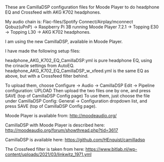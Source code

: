 
These are CamillaDSP configuration files for Moode Player to do headphone EQ and Crossfeed with AKG K702 headphones.

My audio chain is:
Flac-files/Spotify Connect/Airplay/mconnect Qobuz(uPnP) -> Raspberry Pi 3B running Moode Player 7.2.1 -> Topping E30 -> Topping L30 -> AKG K702 headphones.

I am using the new CamillaDSP, available in Moode Player.

I have made the following setup files:

headphone_AKG_K702_EQ_CamillaDSP.yml is pure headphone EQ, using the crinacle settings from AutoEQ.
headphone_AKG_K702_EQ_CamillaDSP_w_xfeed.yml is the same EQ as above, but with a Crossfeed filter behind.

To upload them, choose Configure -> Audio -> CamillaDSP Edit -> Pipeline configuration: UPLOAD
Then upload the two files one by one, and press SAVE (top of CamillaDSP Config page)
To use them, just choose the file under CamillaDSP Config: General -> Configuration dropdown list, and press SAVE (top of CamillaDSP Config page).

Moode Player is available from: http://moodeaudio.org/

CamillaDSP with Moode Player is described here: http://moodeaudio.org/forum/showthread.php?tid=3617

CamillaDSP is available here: https://github.com/HEnquist/camilladsp

The Crossfeed filter is taken from here: https://www.bitlab.nl/wp-content/uploads/2021/03/linkwitz_1971.yml


